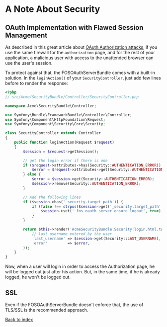 A Note About Security
=====================

## OAuth Implementation with Flawed Session Management

As described in this great article about [OAuth Authorization attacks](http://software-security.sans.org/blog/2011/03/07/oauth-authorization-attacks-secure-implementation),
if you use the same firewall for the `authorization` page, and for the rest of your application, a malicious user with access to the unattended
browser can use the user's session.

To protect against that, the FOSOAuthServerBundle comes with a built-in solution.
In the `loginAction()` of your `SecurityController`, just add few lines before to render the response:

``` php
<?php
// src/Acme/SecurityBundle/Controller/SecurityController.php

namespace Acme\SecurityBundle\Controller;

use Symfony\Bundle\FrameworkBundle\Controller\Controller;
use Symfony\Component\HttpFoundation\Request;
use Symfony\Component\Security\Core\Security;

class SecurityController extends Controller
{
    public function loginAction(Request $request)
    {
        $session = $request->getSession();

        // get the login error if there is one
        if ($request->attributes->has(Security::AUTHENTICATION_ERROR)) {
            $error = $request->attributes->get(Security::AUTHENTICATION_ERROR);
        } else {
            $error = $session->get(Security::AUTHENTICATION_ERROR);
            $session->remove(Security::AUTHENTICATION_ERROR);
        }

        // Add the following lines
        if ($session->has('_security.target_path')) {
            if (false !== strpos($session->get('_security.target_path'), $this->generateUrl('fos_oauth_server_authorize'))) {
                $session->set('_fos_oauth_server.ensure_logout', true);
            }
        }

        return $this->render('AcmeSecurityBundle:Security:login.html.twig', array(
            // last username entered by the user
            'last_username' => $session->get(Security::LAST_USERNAME),
            'error'         => $error,
        ));
    }
}
```

Now, when a user will login in order to access the Authorization page, he will be logged out just after his action.
But, in the same time, if he is already logged, he won't be logged out.


## SSL

Even if the FOSOAuthServerBundle doesn't enforce that, the use of TLS/SSL is the recommended approach.


[Back to index](index.md)
